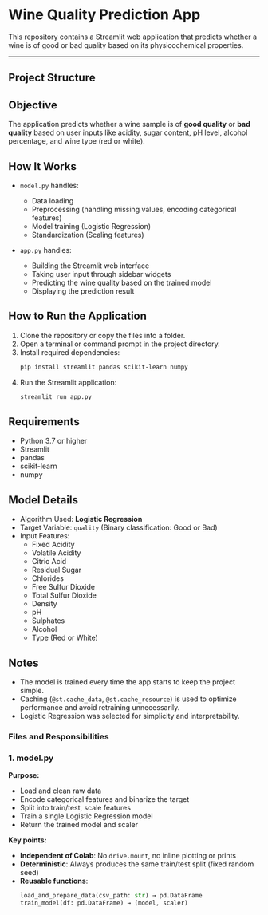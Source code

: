 # Wine Quality Prediction App

This repository contains a Streamlit web application that predicts whether a wine is of good or bad quality based on its physicochemical properties.  

---

## Project Structure


## Objective

The application predicts whether a wine sample is of **good quality** or **bad quality** based on user inputs like acidity, sugar content, pH level, alcohol percentage, and wine type (red or white).

## How It Works

- `model.py` handles:
  - Data loading
  - Preprocessing (handling missing values, encoding categorical features)
  - Model training (Logistic Regression)
  - Standardization (Scaling features)

- `app.py` handles:
  - Building the Streamlit web interface
  - Taking user input through sidebar widgets
  - Predicting the wine quality based on the trained model
  - Displaying the prediction result

## How to Run the Application

1. Clone the repository or copy the files into a folder.
2. Open a terminal or command prompt in the project directory.
3. Install required dependencies:
    ```bash
    pip install streamlit pandas scikit-learn numpy
    ```
4. Run the Streamlit application:
    ```bash
    streamlit run app.py
    ```

## Requirements

- Python 3.7 or higher
- Streamlit
- pandas
- scikit-learn
- numpy

## Model Details

- Algorithm Used: **Logistic Regression**
- Target Variable: `quality` (Binary classification: Good or Bad)
- Input Features:
  - Fixed Acidity
  - Volatile Acidity
  - Citric Acid
  - Residual Sugar
  - Chlorides
  - Free Sulfur Dioxide
  - Total Sulfur Dioxide
  - Density
  - pH
  - Sulphates
  - Alcohol
  - Type (Red or White)

## Notes

- The model is trained every time the app starts to keep the project simple.
- Caching (`@st.cache_data`, `@st.cache_resource`) is used to optimize performance and avoid retraining unnecessarily.
- Logistic Regression was selected for simplicity and interpretability.


### Files and Responsibilities

### 1. model.py  
**Purpose:**  
- Load and clean raw data  
- Encode categorical features and binarize the target  
- Split into train/test, scale features  
- Train a single Logistic Regression model  
- Return the trained model and scaler  

**Key points:**  
- **Independent of Colab**: No `drive.mount`, no inline plotting or prints  
- **Deterministic**: Always produces the same train/test split (fixed random seed)  
- **Reusable functions**:
  ```python
  load_and_prepare_data(csv_path: str) → pd.DataFrame  
  train_model(df: pd.DataFrame) → (model, scaler)
